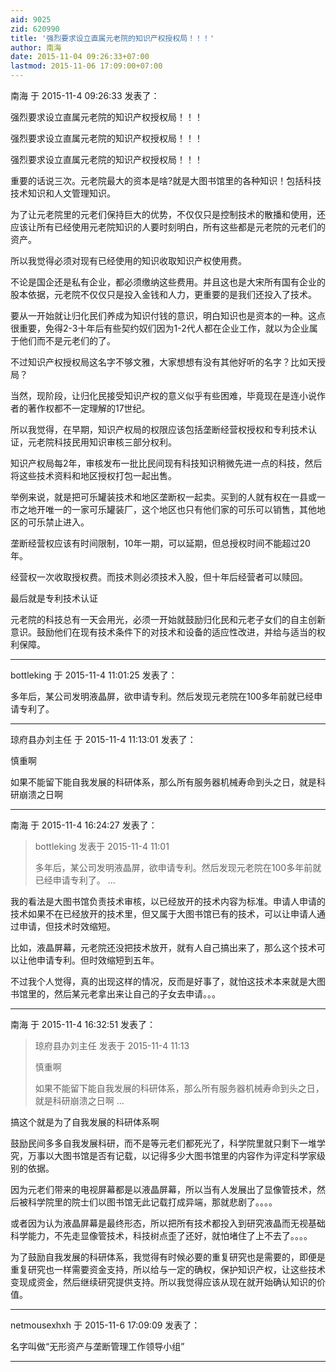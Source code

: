 ```yaml
---
aid: 9025
zid: 620990
title: '强烈要求设立直属元老院的知识产权授权局！！！'
author: 南海
date: 2015-11-04 09:26:33+07:00
lastmod: 2015-11-06 17:09:00+07:00
---
```


南海 于 2015-11-4 09:26:33 发表了：

强烈要求设立直属元老院的知识产权授权局！！！

强烈要求设立直属元老院的知识产权授权局！！！

强烈要求设立直属元老院的知识产权授权局！！！

重要的话说三次。元老院最大的资本是啥?就是大图书馆里的各种知识！包括科技技术知识和人文管理知识。

为了让元老院里的元老们保持巨大的优势，不仅仅只是控制技术的散播和使用，还应该让所有已经使用元老院知识的人要时刻明白，所有这些都是元老院的元老们的资产。

所以我觉得必须对现有已经使用的知识收取知识产权使用费。

不论是国企还是私有企业，都必须缴纳这些费用。并且这也是大宋所有国有企业的股本依据，元老院不仅仅只是投入金钱和人力，更重要的是我们还投入了技术。

要从一开始就让归化民们养成为知识付钱的意识，明白知识也是资本的一种。这点很重要，免得2-3十年后有些契约奴们因为1-2代人都在企业工作，就以为企业属于他们而不是元老们的了。

不过知识产权授权局这名字不够文雅，大家想想有没有其他好听的名字？比如天授局？

当然，现阶段，让归化民接受知识产权的意义似乎有些困难，毕竟现在是连小说作者的著作权都不一定理解的17世纪。

所以我觉得，在早期，知识产权局的权限应该包括垄断经营权授权和专利技术认证，元老院科技民用知识审核三部分权利。

知识产权局每2年，审核发布一批比民间现有科技知识稍微先进一点的科技，然后将这些技术资料和地区授权打包一起出售。

举例来说，就是把可乐罐装技术和地区垄断权一起卖。买到的人就有权在一县或一市之地开唯一的一家可乐罐装厂，这个地区也只有他们家的可乐可以销售，其他地区的可乐禁止进入。

垄断经营权应该有时间限制，10年一期，可以延期，但总授权时间不能超过20年。

经营权一次收取授权费。而技术则必须技术入股，但十年后经营者可以赎回。

最后就是专利技术认证

元老院的科技总有一天会用光，必须一开始就鼓励归化民和元老子女们的自主创新意识。鼓励他们在现有技术条件下的对技术和设备的适应性改进，并给与适当的权利保障。

---------

bottleking 于 2015-11-4 11:01:25 发表了：

多年后，某公司发明液晶屏，欲申请专利。然后发现元老院在100多年前就已经申请专利了。

---------

琼府县办刘主任 于 2015-11-4 11:13:01 发表了：

慎重啊

如果不能留下能自我发展的科研体系，那么所有服务器机械寿命到头之日，就是科研崩溃之日啊

---------

南海 于 2015-11-4 16:24:27 发表了：

> bottleking 发表于 2015-11-4 11:01
> 
> 多年后，某公司发明液晶屏，欲申请专利。然后发现元老院在100多年前就已经申请专利了。 ...



我的看法是大图书馆负责技术审核，以已经放开的技术内容为标准。申请人申请的技术如果不在已经放开的技术里，但又属于大图书馆已有的技术，可以让申请人通过申请，但技术时效缩短。

比如，液晶屏幕，元老院还没把技术放开，就有人自己搞出来了，那么这个技术可以让他申请专利。但时效缩短到五年。

不过我个人觉得，真的出现这样的情况，反而是好事了，就怕这技术本来就是大图书馆里的，然后某元老拿出来让自己的子女去申请。。。

---------

南海 于 2015-11-4 16:32:51 发表了：

> 琼府县办刘主任 发表于 2015-11-4 11:13
> 
> 慎重啊
> 
> 如果不能留下能自我发展的科研体系，那么所有服务器机械寿命到头之日，就是科研崩溃之日啊 ...



搞这个就是为了自我发展的科研体系啊

鼓励民间多多自我发展科研，而不是等元老们都死光了，科学院里就只剩下一堆学究，万事以大图书馆是否有记载，以记得多少大图书馆里的内容作为评定科学家级别的依据。

因为元老们带来的电视屏幕都是以液晶屏幕，所以当有人发展出了显像管技术，然后被科学院里的院士们以图书馆无此记载打成异端，那就悲剧了。。。。

或者因为认为液晶屏幕是最终形态，所以把所有技术都投入到研究液晶而无视基础科学能力，不先走显像管技术，科技树点歪了还好，就怕堵住了上不去了。。。。

为了鼓励自我发展的科研体系，我觉得有时候必要的重复研究也是需要的，即便是重复研究也一样需要资金支持，所以给与一定的确权，保护知识产权，让这些技术变现成资金，然后继续研究提供支持。所以我觉得应该从现在就开始确认知识的价值。

---------

netmousexhxh 于 2015-11-6 17:09:09 发表了：

名字叫做“无形资产与垄断管理工作领导小组”

---------

